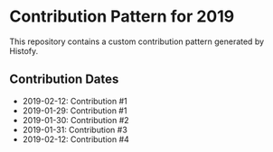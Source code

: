 # Contribution Pattern for 2019

This repository contains a custom contribution pattern generated by Histofy.

## Contribution Dates

- 2019-02-12: Contribution #1
- 2019-01-29: Contribution #1
- 2019-01-30: Contribution #2
- 2019-01-31: Contribution #3
- 2019-02-12: Contribution #4
